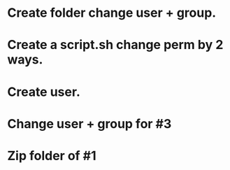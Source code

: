 # Create folder change user + group.
# Create a script.sh change perm by 2 ways.
# Create user.
# Change user + group for #3 
# Zip folder of #1
